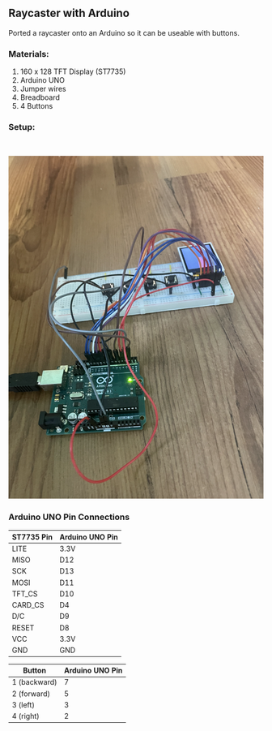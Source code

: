 ## Raycaster with Arduino
Ported a raycaster onto an Arduino so it can be useable with buttons.

### Materials:
1. 160 x 128 TFT Display (ST7735)
2. Arduino UNO
3. Jumper wires
4. Breadboard
5. 4 Buttons

### Setup:
<p align="center">
<img src="setup1.png" alt="" />
</p>
<p align="center">
<img src="setup2.png" alt="" />
</p>

### Arduino UNO Pin Connections

| ST7735 Pin | Arduino UNO Pin        |
|------------|------------------------|
| LITE       | 3.3V                   |
| MISO       | D12                    |
| SCK        | D13                    |
| MOSI       | D11                    |
| TFT_CS     | D10                    |
| CARD_CS    | D4                     |
| D/C        | D9                     |
| RESET      | D8                     |
| VCC        | 3.3V                   |
| GND        | GND                    |

| Button     | Arduino UNO Pin        |
|------------|------------------------|
|1 (backward)| 7                      |
|2 (forward) | 5                      |
|3 (left)    | 3                      |
|4 (right)   | 2                      |